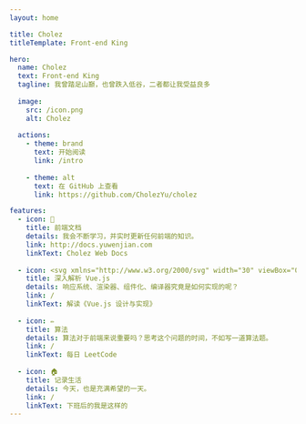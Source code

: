 ```yaml
---
layout: home

title: Cholez
titleTemplate: Front-end King

hero:
  name: Cholez
  text: Front-end King
  tagline: 我曾踏足山巅，也曾跌入低谷，二者都让我受益良多
  
  image:
    src: /icon.png
    alt: Cholez
  
  actions:
    - theme: brand
      text: 开始阅读
      link: /intro
    
    - theme: alt
      text: 在 GitHub 上查看
      link: https://github.com/CholezYu/cholez

features:
  - icon: 📖
    title: 前端文档
    details: 我会不断学习，并实时更新任何前端的知识。
    link: http://docs.yuwenjian.com
    linkText: Cholez Web Docs
  
  - icon: <svg xmlns="http://www.w3.org/2000/svg" width="30" viewBox="0 0 256 220.8"><path fill="#41B883" d="M204.8 0H256L128 220.8 0 0h97.92L128 51.2 157.44 0h47.36Z"/><path fill="#41B883" d="m0 0 128 220.8L256 0h-51.2L128 132.48 50.56 0H0Z"/><path fill="#35495E" d="M50.56 0 128 133.12 204.8 0h-47.36L128 51.2 97.92 0H50.56Z"/></svg>
    title: 深入解析 Vue.js
    details: 响应系统、渲染器、组件化、编译器究竟是如何实现的呢？
    link: /
    linkText: 解读《Vue.js 设计与实现》
  
  - icon: ✏️
    title: 算法
    details: 算法对于前端来说重要吗？思考这个问题的时间，不如写一道算法题。
    link: /
    linkText: 每日 LeetCode
  
  - icon: 🏠
    title: 记录生活
    details: 今天，也是充满希望的一天。
    link: /
    linkText: 下班后的我是这样的
---
```


<script setup>
  import { VPTeamPage, VPTeamPageTitle, VPTeamMembers } from "vitepress/theme"
  import icons from "./.vitepress/theme/icons/index.ts"
  
  const members = [
    {
      avatar: "https://www.github.com/CholezYu.png",
      name: "Cholez.Yu",
      title: "Front-end King",
      desc: `🌈 我曾踏足山巅，也曾跌入低谷，二者都让我受益良多`,
      links: [
        { icon: "github", link: "https://github.com/CholezYu" },
        { icon: { svg: icons.tiktok }, link: "https://v.douyin.com/i2THwY7e" },
      ]
    },
    {
      avatar: "https://p3-pc.douyinpic.com/img/aweme-avatar/tos-cn-i-0813_ooI98CkABJNjr6oonAEeWqeCLAAC0gbODHAAzz~c5_300x300.jpeg?from=2956013662",
      name: "小丸子",
      title: "清清不开心",
      desc: `FE Developer <br /> My Honey`,
      links: [
        { icon: { svg: icons.tiktok }, link: "https://v.douyin.com/ij2Q7eeF" }
      ]
    }
  ]
</script>

<VPTeamPage>
  <VPTeamPageTitle>
    <template #title>
      核心成员介绍
    </template>
  </VPTeamPageTitle>
  <VPTeamMembers :members="members" />
</VPTeamPage>
